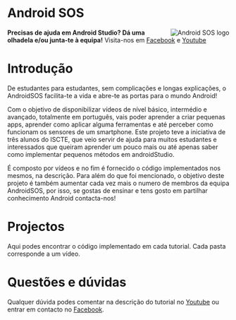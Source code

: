 # Android SOS

<img src="https://yt3.ggpht.com/-pRD_AcmP8zg/AAAAAAAAAAI/AAAAAAAAAAA/rDKrJZKuv-k/s100-c-k-no-mo-rj-c0xffffff/photo.jpg" alt="Android SOS logo" title="Android SOS" align="right" />

**Precisas de ajuda em Android Studio? Dá uma olhadela e/ou junta-te à equipa!** 
Visita-nos em [Facebook](https://www.facebook.com/androidSOSpage/) e [Youtube](https://www.youtube.com/channel/UCRWdUCu6dUaTE5iH2eMzNWQ)

# Introdução
De estudantes para estudantes, sem complicações e longas explicações, o AndroidSOS facilita-te a vida e abre-te as portas para o mundo Android! 

Com o objetivo de disponibilizar vídeos de nível básico, intermédio e avançado, totalmente em português, vais poder aprender a criar pequenas apps, aprender como aplicar alguma ferramentas e até perceber como funcionam os sensores de um smartphone. Este projeto teve a iniciativa de três alunos do ISCTE, que veio servir de ajuda para muitos estudantes e interessados que queiram aprender um pouco mais ou até apenas saber como implementar pequenos métodos em androidStudio. 

É composto por vídeos e no fim é fornecido o código implementados nos mesmos, na descrição. Para além do que foi mencionado, o objetivo deste projeto é também aumentar cada vez mais o numero de membros da equipa AndroidSOS, por isso, se gostas de ensinar e tens gosto em partilhar conhecimento Android contacta-nos!

# Projectos
Aqui podes encontrar o código implementado em cada tutorial. Cada pasta corresponde a um vídeo.

# Questões e dúvidas
Qualquer dúvida podes comentar na descrição do tutorial no [Youtube](https://www.youtube.com/channel/UCRWdUCu6dUaTE5iH2eMzNWQ) ou entrar em contacto no [Facebook](https://www.facebook.com/androidSOSpage/).
